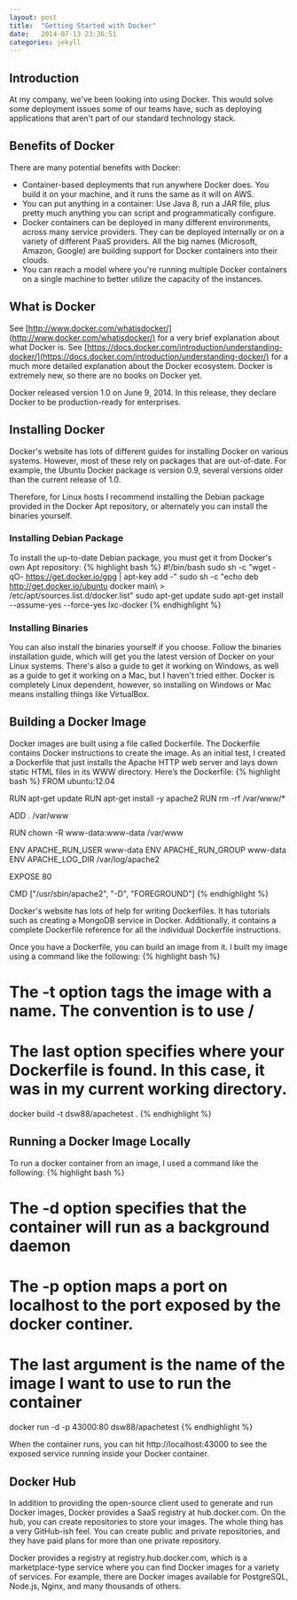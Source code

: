 ```yaml
---
layout: post
title:  "Getting Started with Docker"
date:   2014-07-13 23:36:51
categories: jekyll
---
```


## Introduction

At my company, we've been looking into using Docker. This would solve some deployment issues some of our teams have, such as deploying applications that aren't part of our standard technology stack.

## Benefits of Docker
There are many potential benefits with Docker:
* Container-based deployments that run anywhere Docker does. You build it on your machine, and it runs the same as it will on AWS.
* You can put anything in a container: Use Java 8, run a JAR file, plus pretty much anything you can script and programmatically configure.
* Docker containers can be deployed in many different environments, across many service providers. They can be deployed internally or on a variety of different PaaS providers. All the big names (Microsoft, Amazon, Google) are building support for Docker containers into their clouds.
* You can reach a model where you're running multiple Docker containers on a single machine to better utilize the capacity of the instances.

## What is Docker
See [http://www.docker.com/whatisdocker/](http://www.docker.com/whatisdocker/) for a very brief explanation about what Docker is. See [https://docs.docker.com/introduction/understanding-docker/](https://docs.docker.com/introduction/understanding-docker/) for a much more detailed explanation about the Docker ecosystem. Docker is extremely new, so there are no books on Docker yet.

Docker released version 1.0 on June 9, 2014. In this release, they declare Docker to be production-ready for enterprises.

## Installing Docker
Docker's website has lots of different guides for installing Docker on various systems. However, most of these rely on packages that are out-of-date. For example, the Ubuntu Docker package is version 0.9, several versions older than the current release of 1.0.

Therefore, for Linux hosts I recommend installing the Debian package provided in the Docker Apt repository, or alternately you can install the binaries yourself.

### Installing Debian Package
To install the up-to-date Debian package, you must get it from Docker's own Apt repository:
{% highlight bash %}
#!/bin/bash
sudo sh -c "wget -qO- https://get.docker.io/gpg | apt-key add -"
sudo sh -c "echo deb http://get.docker.io/ubuntu docker main\ > /etc/apt/sources.list.d/docker.list"
sudo apt-get update
sudo apt-get install --assume-yes --force-yes lxc-docker
{% endhighlight %}

### Installing Binaries
You can also install the binaries yourself if you choose. Follow the binaries installation guide, which will get you the latest version of Docker on your Linux systems. There's also a guide to get it working on Windows, as well as a guide to get it working on a Mac, but I haven't tried either. Docker is completely Linux dependent, however, so installing on Windows or Mac means installing things like VirtualBox.

## Building a Docker Image
Docker images are built using a file called Dockerfile. The Dockerfile contains Docker instructions to create the image. As an initial test, I created a Dockerfile that just installs the Apache HTTP web server and lays down static HTML files in its WWW directory.  Here’s the Dockerfile:
{% highlight bash %}
FROM ubuntu:12.04

RUN apt-get update
RUN apt-get install -y apache2
RUN rm -rf /var/www/*

ADD . /var/www

RUN chown -R www-data:www-data /var/www

ENV APACHE_RUN_USER www-data
ENV APACHE_RUN_GROUP www-data
ENV APACHE_LOG_DIR /var/log/apache2

EXPOSE 80

CMD ["/usr/sbin/apache2", "-D", "FOREGROUND"]
{% endhighlight %}

Docker's website has lots of help for writing Dockerfiles. It has tutorials such as creating a MongoDB service in Docker. Additionally, it contains a complete Dockerfile reference for all the individual Dockerfile instructions.

Once you have a Dockerfile, you can build an image from it. I built my image using a command like the following:
{% highlight bash %}
# The -t option tags the image with a name. The convention is to use <username>/<imagename>
# The last option specifies where your Dockerfile is found. In this case, it was in my current working directory.
docker build -t dsw88/apachetest .
{% endhighlight %}

## Running a Docker Image Locally
To run a docker container from an image, I used a command like the following:
{% highlight bash %}
# The -d option specifies that the container will run as a background daemon
# The -p option maps a port on localhost to the port exposed by the docker continer.
# The last argument is the name of the image I want to use to run the container
docker run -d -p 43000:80 dsw88/apachetest
{% endhighlight %}

When the container runs, you can hit http://localhost:43000 to see the exposed service running inside your Docker container.

## Docker Hub
In addition to providing the open-source client used to generate and run Docker images, Docker provides a SaaS registry at hub.docker.com. On the hub, you can create repositories to store your images. The whole thing has a very GitHub-ish feel. You can create public and private repositories, and they have paid plans for more than one private repository.

Docker provides a registry at registry.hub.docker.com, which is a marketplace-type service where you can find Docker images for a variety of services. For example, there are Docker images available for PostgreSQL, Node.js, Nginx, and many thousands of others.
